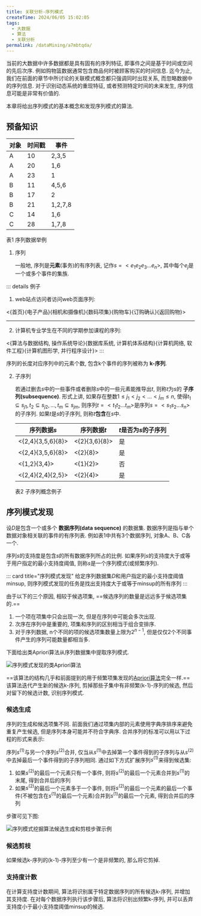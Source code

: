 ```yaml
---
title: 关联分析-序列模式
createTime: 2024/06/05 15:02:05
tags:
  - 大数据
  - 算法
  - 关联分析
permalink: /dataMining/a7mbtqda/
---
```


当前的大数据中许多数据都是具有固有的序列特征, 即事件之间是基于时间或空间的先后次序. 例如购物篮数据通常包含商品何时被顾客购买的时间信息. 迄今为止, 我们在前面的章节中所讨论的关联模式概念都只强调同时出现关系, 而忽略数据中的序列信息. 对于识别动态系统的重现特征, 或者预测特定时间的未来发生, 序列信息可能是非常有价值的.


本章将给出序列模式的基本概念和发现序列模式的算法.
<!-- more -->

## 预备知识
| 对象 | 时间戳 | 事件    |
| ---- | ------ | ------- |
| A    | 10     | 2,3,5   |
| A    | 20     | 1,6     |
| A    | 23     | 1       |
| B    | 11     | 4,5,6   |
| B    | 17     | 2       |
| B    | 21     | 1,2,7,8 |
| C    | 14     | 1,6     |
| C    | 28     | 1,7,8   |

表1 序列数据举例


1. 序列
   
   一般地, 序列是**元素**(事务)的有序列表, 记作$s=<e_1e_2e_3\dots e_n>$, 其中每个$e_j$是一个或多个事件的集族. 

::: details 例子
1. web站点访问者访问web页面序列:

  <{首页}{电子产品}{相机和摄像机}{数码项集}{购物车}{订购确认}{返回购物}>

---

2. 计算机专业学生在不同的学期参加课程的序列:

  <{算法与数据结构, 操作系统导论}{数据库系统, 计算机体系结构}{计算机网络, 软件工程}{计算机图形学, 并行程序设计}>
:::

   序列的长度对应序列中的元素个数, 包含k个事件的序列被称为 **k-序列**.

2. 子序列
   
   若通过删去$s$中的一些事件或者删除$s$中的一些元素能推导出$t$, 则称$t$为$s$的 **子序列(subsequence)**. 形式上讲, 如果存在整数$1 \le j_1<j_2<\dots <j_m \le n$, 使得$t_1 \subseteq s_{j1}, t_2 \subseteq s_{j2}, \dots , t_m \subseteq s_{jm}$, 则序列$t=<t_1t_2\dots t_m>$是序列$s=<s_1s_2\dots s_n>$的子序列. 如果$t$是$s$的子序列, 则称$t$**包含**在$s$中.

   | 序列数据$s$       | 序列数据$t$   | $t$是否为$s$的子序列 |
   | ----------------- | ------------- | -------------------- |
   | <{2,4}{3,5,6}{8}> | <{2}{3,6}{8}> | 是                   |
   | <{2,4}{3,5,6}{8}> | <{2}{8}>      | 是                   |
   | <{1,2}{3,4}>      | <{1}{2}>      | 否                   |
   | <{2,4}{2,4}{2,5}> | <{2}{4}>      | 是                   |

    表2 子序列概念例子


   
## 序列模式发现
设$D$是包含一个或多个 **数据序列(data sequence)** 的数据集. 数据序列是指与单个数据对象相关联的事件的有序列表. 例如表1中共有3个数据序列, 对象A、B、C各一个.

序列$s$的支持度是包含$s$的所有数据序列所占的比例. 如果序列$s$的支持度大于或等于用户指定的最小支持度阈值, 则称$s$是一个序列模式(或频繁序列).

::: card  title="序列模式发现" 
给定序列数据集$D$和用户指定的最小支持度阈值minsup, 则序列模式发现的任务是找出支持度大于或等于minsup的所有序列
:::

由于以下的三个原因, 相较于候选项集, ==候选序列的数量是远远多于候选项集的.==
1. 一个项在项集中只会出现一次, 但是在序列中可能会多次出现.
2. 次序在序列中是重要的, 项集和序列的区别相当于组合变排序.
3. 对于序列数据, n个不同的项的候选项集数量上限为$2^{n-1}$, 但是仅仅2个不同事件产生的序列可能数量都相当多.

下面给出类Apriori算法从序列数据集中提取序列模式.

![序列模式发现的类Apriori算法](/screen_shot/Snipaste_2024-06-05_17-34-24.png "序列模式发现的类Apriori算法")

==该算法的结构几乎和前面提到的用于频繁项集发现的[Apriori算法](/pages/1692f7/#apriori-pseudocode)完全一样.== 该算法迭代产生新的候选k-序列, 剪掉那些子集中有非频繁(k-1)-序列的候选, 然后对留下的候选计数, 识别序列模式.

### 候选生成
序列的生成和候选项集不同. 前面我们通过项集内部的元素使用字典序排序来避免重复产生候选, 但是序列本身可能并不符合字典序. 合并序列的标准可以用以下过程的形式来表示:

序列$s^{(1)}$与另一个序列$s^{(2)}$合并, 仅当从$s^{(1)}$中去掉第一个事件得到的子序列与从$s^{(2)}$中去掉最后一个事件得到的子序列相同. 通过如下方式扩展序列$s^{(1)}$来得到候选集:

1. 如果$s^{(2)}$的最后一个元素只有一个事件, 则将$s^{(2)}$的最后一个元素合并到$s^{(1)}$的末尾, 得到合并后的序列
2. 如果$s^{(2)}$的最后一个元素多于一个事件, 则将$s^{(2)}$的最后一个元素的最后一个事件(不被包含在$s^{(1)}$的最后一个元素)合并到$s^{(1)}$的最后一个元素, 得到合并后的序列

步骤可见下图:

![序列模式挖掘算法候选生成和剪枝步骤示例](/screen_shot/Snipaste_2024-06-05_17-51-52.png "序列模式挖掘算法候选生成和剪枝步骤示例")

### 候选剪枝
如果候选k-序列的(k-1)-序列至少有一个是非频繁的, 那么将它剪掉.

### 支持度计数
在计算支持度计数期间, 算法将识别属于特定数据序列的所有候选k-序列, 并增加其支持度. 在对每个数据序列执行该步骤后, 算法将识别出频繁k-序列, 并可以丢弃支持度小于最小支持度阈值minsup的候选.

























